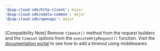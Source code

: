 ```yaml
---
'@sap-cloud-sdk/http-client': major
'@sap-cloud-sdk/odata-common': major
'@sap-cloud-sdk/openapi': major
---
```


[Compatibility Note] Remove `timeout()`  method from the request builders and the `timeout` options from the `executeHttpRequest()` function.
Visit the [documentation portal](https://sap.github.io/cloud-sdk/docs/js/guides/resilience) to see how to add a timeout using middlewares.

